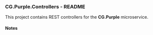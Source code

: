 
### CG.Purple.Controllers - README

This project contains REST controllers for the **CG.Purple** microservice.

#### Notes






